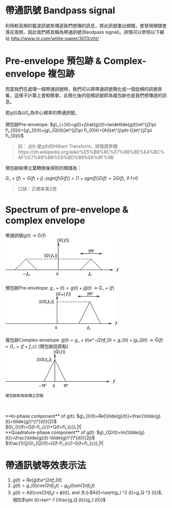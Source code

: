 # 帶通訊號 Bandpass signal
利用較高頻的載波訊號來傳遞我們想傳的訊息，將此訊號畫出頻譜，會發現頻譜會落在兩側，因此我們將其稱為帶通訊號(Bandpass signal)。詳情可以參照以下網址
http://www.ni.com/white-paper/3013/zht/  

# Pre-envelope 預包跡 & Complex-envelope 複包跡
而當我們在處理一個帶通訊號時，我們可以將帶通訊號簡化成一個低頻的訊號來看，這樣子計算上會較簡單，此簡化後的低頻訊號即為複包跡也是我們想傳遞的訊息。  
  
若g(t)為以f<sub>c</sub>為中心頻率的帶通訊號。  

預包跡Pre-envelope: $g\_{+}(t)=g(t)+j\hat{g}(t)=\widetilde{g(t)}e\^{j2\pi f\_{0}t}=[g\_{I}(t)+jg\_{Q}(t)]e\^{j2\pi f\_{0}t}=[A(t)e\^{j\phi t}]e\^{j2\pi f\_{0}t}$
	

> 註： $\hat{g}(t)$ 是g(t)的Hilbert Transform，詳情請參閱https://zh.wikipedia.org/wiki/%E5%B8%8C%E7%88%BE%E4%BC%AF%E7%89%B9%E8%BD%89%E6%8F%9B  
  
預包跡經傅立葉轉換後得到的頻譜為：  
  
$G\_{+}(f)=G(f)+j[-jsgn(f)G(f)]=[1+sgn(f)]G(f)=2G(f)$, if f>0  
> 口訣：正頻率乘2倍

# Spectrum of pre-envelope & complex envelope
帶通訊號g(t) → G(f)  
![alt text](https://github.com/ChenBlue/Communication-System-Note/blob/master/Bandpass_signal/G(f).png)    
</br>
</br>
預包跡Pre-envelope: $g\_{+}(t)=g(t)+j\hat{g}(t)$ → $G\_{+}(f)$ </br>
![alt text](https://github.com/ChenBlue/Communication-System-Note/blob/master/Bandpass_signal/G%2B(f).png)    
</br> </br>
複包跡Complex-envelope: $\tilde{g}(t)=g\_{+}(t)e\^{-j2\pi f\_{0}t}=g\_{I}(t)+jg\_{Q}(t) → \tilde{G}(f)= G\_{+}(f+f\_{c})$ (預包跡回原點)</br>
![alt text](https://github.com/ChenBlue/Communication-System-Note/blob/master/Bandpass_signal/G~(f).png) </br>

	複包跡即為欲傳之訊號
</br>
</br>
**In-phase component** of g(t): $g\_{I}(t)=Re[\tilde{g}(t)]=\frac{\tilde{g}(t)+\tilde{g}\^{\*}(t)}{2}$ </br>
$G\_{I}(f)=G(f-f\_{c})+G(f+f\_{c}),|f|<W$ </br>
</br>
**Quadrature-phase component** of g(t): $g\_{Q}(t)=Im[\tilde{g}(t)]=\frac{\tilde{g}(t)-\tilde{g}\^{\*}(t)}{2j}$ </br>
$\frac{1}{j}G\_{Q}(f)=G(f-f\_{c})-G(f+f\_{c}),|f|<W$ </br>

# 帶通訊號等效表示法
1. $g(t)=Re[\tilde{g}(t)e\^{j2\pi f\_{0}t}]$
2. $g(t)=g\_I (t)cos(2\pi f_0 t)-g_Q (t)sin(2\pi f_0 t)$
3. $g(t)=A(t)cos(2\pi f_0 t+\phi (t))$, and 大小$A(t)=\sqrt{g_I ^2 (t)+g_Q ^2 (t)}$, 相位$\phi (t)=tan^-1 (\frac{g_Q (t)}{g_I (t)})$
